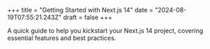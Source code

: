 +++
title = "Getting Started with Next.js 14"
date = "2024-08-19T07:55:21.243Z"
draft = false
+++

  A quick guide to help you kickstart your Next.js 14 project, covering essential features and best practices.
        